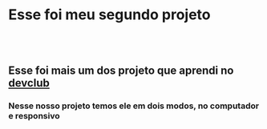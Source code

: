 <h1>Esse foi meu segundo projeto</h1>
<BR>
<br>
<h2>Esse foi mais um dos projeto que aprendi no <a hreF="https://rodolfomori.com.br/devclub">devclub</a></h2>
<h3>Nesse nosso projeto temos ele em dois modos, no computador e responsivo</h3>
<img>
